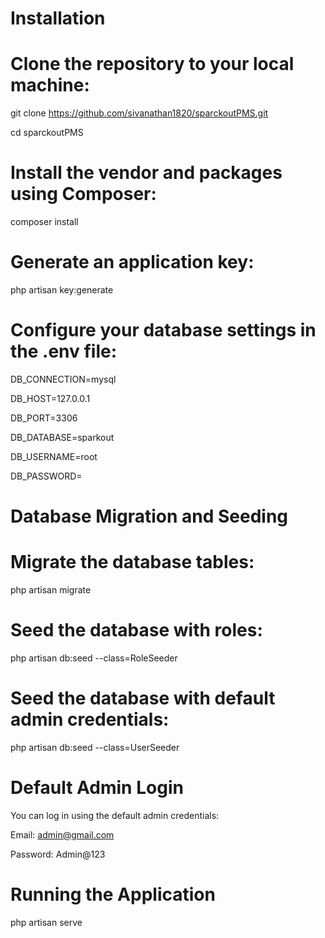 # Installation
  # Clone the repository to your local machine:
  
  git clone https://github.com/sivanathan1820/sparckoutPMS.git
  
  cd sparckoutPMS
  
  # Install the vendor and packages using Composer:
  
  composer install
  
  # Generate an application key:
  
  php artisan key:generate
  
  # Configure your database settings in the .env file:
  
  DB_CONNECTION=mysql
  
  DB_HOST=127.0.0.1
  
  DB_PORT=3306
  
  DB_DATABASE=sparkout
  
  DB_USERNAME=root
  
  DB_PASSWORD=

# Database Migration and Seeding
  # Migrate the database tables:
  
  php artisan migrate

  # Seed the database with roles:
  
  php artisan db:seed --class=RoleSeeder

  # Seed the database with default admin credentials:
  
  php artisan db:seed --class=UserSeeder

# Default Admin Login
  
  You can log in using the default admin credentials:
  
  Email: admin@gmail.com
  
  Password: Admin@123

# Running the Application
  
  php artisan serve
